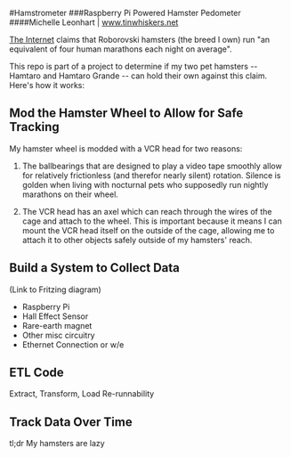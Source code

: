 #Hamstrometer
###Raspberry Pi Powered Hamster Pedometer
####Michelle Leonhart | www.tinwhiskers.net

[The Internet](https://en.wikipedia.org/wiki/Roborovski_hamster) claims that Roborovski hamsters (the breed I own)
run "an equivalent of four human marathons each night on average".

This repo is part of a project to determine if my two pet hamsters -- Hamtaro and Hamtaro Grande -- can hold their own
against this claim.  Here's how it works:

## Mod the Hamster Wheel to Allow for Safe Tracking
My hamster wheel is modded with a VCR head for two reasons:
1. The ballbearings that are designed to play a video tape smoothly allow for relatively frictionless (and therefor
nearly silent) rotation. Silence is golden when living with nocturnal pets who supposedly run nightly marathons on their
wheel.

2. The VCR head has an axel which can reach through the wires of the cage and attach to the wheel. This is important because
it means I can mount the VCR head itself on the outside of the cage, allowing me to attach it to other objects safely outside
of my hamsters' reach.

## Build a System to Collect Data
(Link to Fritzing diagram)
* Raspberry Pi
* Hall Effect Sensor
* Rare-earth magnet
* Other misc circuitry
* Ethernet Connection or w/e

## ETL Code
Extract, Transform, Load
Re-runnability

## Track Data Over Time
tl;dr My hamsters are lazy



